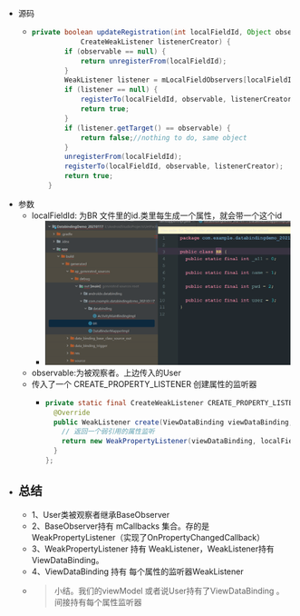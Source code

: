 - 源码
	- ```java
	  private boolean updateRegistration(int localFieldId, Object observable,
	              CreateWeakListener listenerCreator) {
	          if (observable == null) {
	              return unregisterFrom(localFieldId);
	          }
	          WeakListener listener = mLocalFieldObservers[localFieldId];
	          if (listener == null) {
	              registerTo(localFieldId, observable, listenerCreator);
	              return true;
	          }
	          if (listener.getTarget() == observable) {
	              return false;//nothing to do, same object
	          }
	          unregisterFrom(localFieldId);
	          registerTo(localFieldId, observable, listenerCreator);
	          return true; 
	      }
	  ```
- 参数
	- localFieldId: 为BR 文件里的id.类里每生成一个属性，就会带一个这个id
		- ![image.png](../assets/image_1691657414272_0.png)
	- observable:为被观察者。上边传入的User
	- 传入了一个 CREATE_PROPERTY_LISTENER 创建属性的监听器
		- ```java
		  private static final CreateWeakListener CREATE_PROPERTY_LISTENER = new CreateWeakListener() {
		    @Override
		    public WeakListener create(ViewDataBinding viewDataBinding, int localFieldId) {
		      // 返回一个弱引用的属性监听
		      return new WeakPropertyListener(viewDataBinding, localFieldId).getListener();
		    }
		  };
		  ```
- ## 总结
	- 1、User类被观察者继承BaseObserver
	- 2、BaseObserver持有 mCallbacks 集合。存的是WeakPropertyListener（实现了OnPropertyChangedCallback）
	- 3、WeakPropertyListener 持有 WeakListener，WeakListener持有ViewDataBinding。
	- 4、ViewDataBinding 持有 每个属性的监听器WeakListener
	- > 小结。我们的viewModel 或者说User持有了ViewDataBinding 。间接持有每个属性监听器